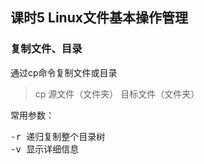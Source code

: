 ## 课时5 Linux文件基本操作管理

### 复制文件、目录
通过cp命令复制文件或目录
> cp 源文件（文件夹） 目标文件（文件夹）

常用参数：

<pre>
-r 递归复制整个目录树
-v 显示详细信息
</pre>
